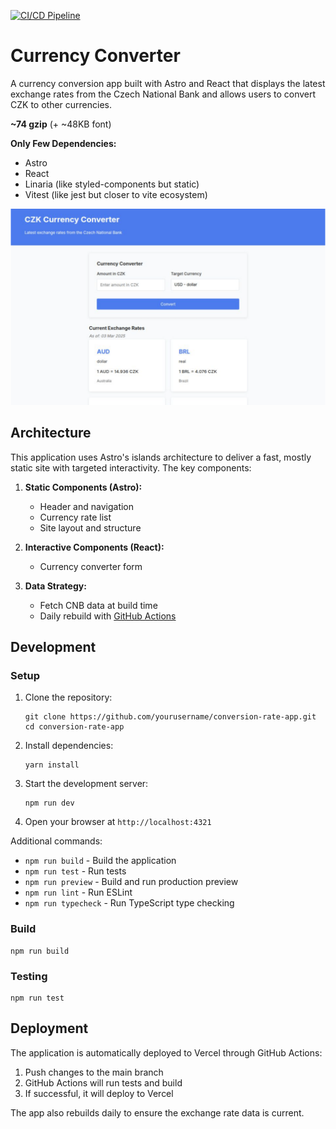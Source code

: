 [![CI/CD Pipeline](https://github.com/developer239/conversion-rate-app/actions/workflows/ci-cd.yml/badge.svg)](https://github.com/developer239/conversion-rate-app/actions/workflows/ci-cd.yml)

# Currency Converter

A currency conversion app built with Astro and React that displays the latest exchange rates from the Czech National Bank and allows users to convert CZK to other currencies.

**~74 gzip** (+ ~48KB font)

**Only Few Dependencies:**
- Astro
- React
- Linaria (like styled-components but static)
- Vitest (like jest but closer to vite ecosystem)

![preview.png](preview.png)

## Architecture

This application uses Astro's islands architecture to deliver a fast, mostly static site with targeted interactivity. The key components:

1. **Static Components (Astro):**
    - Header and navigation
    - Currency rate list
    - Site layout and structure

2. **Interactive Components (React):**
    - Currency converter form

3. **Data Strategy:**
    - Fetch CNB data at build time
    - Daily rebuild with [GitHub Actions](.github/workflows/ci-cd.yml)

## Development

### Setup

1. Clone the repository:
   ```
   git clone https://github.com/yourusername/conversion-rate-app.git
   cd conversion-rate-app
   ```

2. Install dependencies:
   ```
   yarn install
   ```

3. Start the development server:
   ```
   npm run dev
   ```

4. Open your browser at `http://localhost:4321`

Additional commands:

- `npm run build` - Build the application
- `npm run test` - Run tests
- `npm run preview` - Build and run production preview
- `npm run lint` - Run ESLint
- `npm run typecheck` - Run TypeScript type checking

### Build

```
npm run build
```

### Testing

```
npm run test
```

## Deployment

The application is automatically deployed to Vercel through GitHub Actions:

1. Push changes to the main branch
2. GitHub Actions will run tests and build
3. If successful, it will deploy to Vercel

The app also rebuilds daily to ensure the exchange rate data is current.
